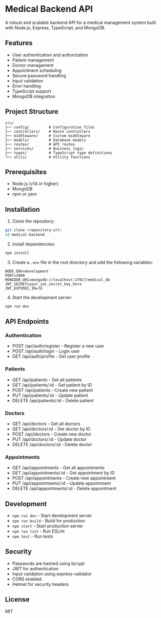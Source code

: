 # Medical Backend API

A robust and scalable backend API for a medical management system built with Node.js, Express, TypeScript, and MongoDB.

## Features

- User authentication and authorization
- Patient management
- Doctor management
- Appointment scheduling
- Secure password handling
- Input validation
- Error handling
- TypeScript support
- MongoDB integration

## Project Structure

```
src/
├── config/         # Configuration files
├── controllers/    # Route controllers
├── middleware/     # Custom middleware
├── models/         # Database models
├── routes/         # API routes
├── services/       # Business logic
├── types/          # TypeScript type definitions
└── utils/          # Utility functions
```

## Prerequisites

- Node.js (v14 or higher)
- MongoDB
- npm or yarn

## Installation

1. Clone the repository:

```bash
git clone <repository-url>
cd medical-backend
```

2. Install dependencies:

```bash
npm install
```

3. Create a `.env` file in the root directory and add the following variables:

```
NODE_ENV=development
PORT=3000
MONGODB_URI=mongodb://localhost:27017/medical_db
JWT_SECRET=your_jwt_secret_key_here
JWT_EXPIRES_IN=7d
```

4. Start the development server:

```bash
npm run dev
```

## API Endpoints

### Authentication

- POST /api/auth/register - Register a new user
- POST /api/auth/login - Login user
- GET /api/auth/profile - Get user profile

### Patients

- GET /api/patients - Get all patients
- GET /api/patients/:id - Get patient by ID
- POST /api/patients - Create new patient
- PUT /api/patients/:id - Update patient
- DELETE /api/patients/:id - Delete patient

### Doctors

- GET /api/doctors - Get all doctors
- GET /api/doctors/:id - Get doctor by ID
- POST /api/doctors - Create new doctor
- PUT /api/doctors/:id - Update doctor
- DELETE /api/doctors/:id - Delete doctor

### Appointments

- GET /api/appointments - Get all appointments
- GET /api/appointments/:id - Get appointment by ID
- POST /api/appointments - Create new appointment
- PUT /api/appointments/:id - Update appointment
- DELETE /api/appointments/:id - Delete appointment

## Development

- `npm run dev` - Start development server
- `npm run build` - Build for production
- `npm start` - Start production server
- `npm run lint` - Run ESLint
- `npm test` - Run tests

## Security

- Passwords are hashed using bcrypt
- JWT for authentication
- Input validation using express-validator
- CORS enabled
- Helmet for security headers

## License

MIT
